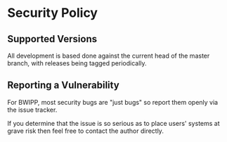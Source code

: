 # Security Policy

## Supported Versions

All development is based done against the current head of the master branch, with releases being tagged periodically. 

## Reporting a Vulnerability

For BWIPP, most security bugs are "just bugs" so report them openly via the issue tracker.

If you determine that the issue is so serious as to place users' systems at grave risk then feel free to contact the author directly.
